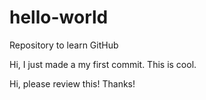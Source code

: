 # hello-world
Repository to learn GitHub

Hi, I just made a my first commit. This is cool.

Hi, please review this! Thanks!

